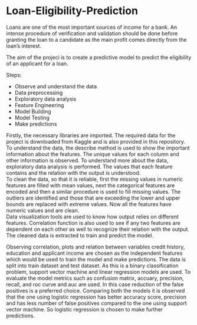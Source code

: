 # Loan-Eligibility-Prediction

Loans are one of the most important sources of income for a bank. An intense procedure of verification and validation should be done before granting the loan to a candidate as the main profit comes directly from the loan’s interest. 

The aim of the projeci is to create a predictive model to predict the eligibility of an applicant for a loan.  

Steps: 
- Observe and understand the data
- Data preprocessing
- Exploratory data analysis
- Feature Engineering
- Model Building
- Model Testing
- Make predictions  

Firstly, the necessary libraries are imported. The required data for the project is downloaded from Kaggle and is also provided in this repository. To understand the data, the describe method is used to show the important information about the features. The unique values for each column and other information is observed. 
To understand more about the data, exploratory data analysis is performed. The values that each feature contains and the relation with the output is understood.  
To clean the data, so that it is reliable, first the missing values in numeric features are filled with mean values, next the categorical features are encoded and then a similar procedure is used to fill missing values. The outliers are identified and those that are exceeding the lower and upper bounds are replaced with extreme values. Now all the features have numeric values and are clean.  
Data visualization tools are used to know how output relies on different features. Correlation function is also used to see if any two features are dependent on each other as well to recognize their relation with the output. The cleaned data is extracted to train and predict the model.  

Observing correlation, plots and relation between variables credit history, education and applicant income are chosen as the independent features which would be used to train the model and make predictions. The data is split into train dataset and test dataset. As this is a binary classification problem, support vector machine and linear regression models are used.
To evaluate the model metrics such as confusion matrix, accuary, precision, recall, and roc curve and auc are used. 
In this case reduction of the false positives is a preferred choice. Comparing both the models it is observed that the one using logistic regression has better accuracy score, precision and has less number of false positives compared to the one using support vector machine. So logistic regression is chosen to make further predictions.
